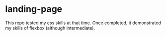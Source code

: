 # landing-page

This repo tested my css skills at that time. Once completed, it demonstrated my
skills of flexbox (although intermediate). 
